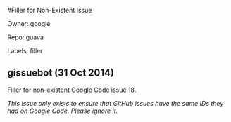 #Filler for Non-Existent Issue

Owner: google

Repo: guava

Labels: filler 

## gissuebot (31 Oct 2014)

Filler for non-existent Google Code issue 18.

_This issue only exists to ensure that GitHub issues have the same IDs they had on Google Code. Please ignore it._


